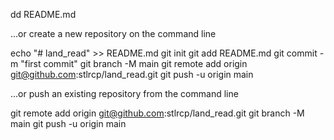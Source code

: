 dd README.md


…or create a new repository on the command line

echo "# land_read" >> README.md
git init
git add README.md
git commit -m "first commit"
git branch -M main
git remote add origin git@github.com:stlrcp/land_read.git
git push -u origin main



…or push an existing repository from the command line

git remote add origin git@github.com:stlrcp/land_read.git
git branch -M main
git push -u origin main
